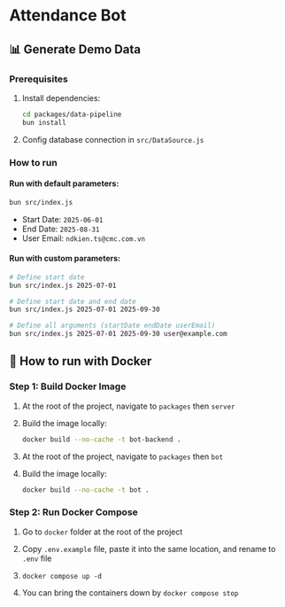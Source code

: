 # Attendance Bot

## 📊 Generate Demo Data

### Prerequisites

1. Install dependencies:
   ```bash
   cd packages/data-pipeline
   bun install
   ```

2. Config database connection in `src/DataSource.js`

### How to run

#### Run with default parameters:
```bash
bun src/index.js
```
- Start Date: `2025-06-01`
- End Date: `2025-08-31` 
- User Email: `ndkien.ts@cmc.com.vn`

#### Run with custom parameters:
```bash
# Define start date
bun src/index.js 2025-07-01

# Define start date and end date
bun src/index.js 2025-07-01 2025-09-30

# Define all arguments (startDate endDate userEmail)
bun src/index.js 2025-07-01 2025-09-30 user@example.com
```

## 🐳 How to run with Docker

### Step 1: Build Docker Image

1. At the root of the project, navigate to `packages` then `server`

2. Build the image locally:
    ```bash
    docker build --no-cache -t bot-backend .
    ```

3. At the root of the project, navigate to `packages` then `bot`

4. Build the image locally:
    ```bash
    docker build --no-cache -t bot .
    ```

### Step 2: Run Docker Compose

1. Go to `docker` folder at the root of the project

2. Copy `.env.example` file, paste it into the same location, and rename to `.env` file

3. `docker compose up -d`

4. You can bring the containers down by `docker compose stop`
